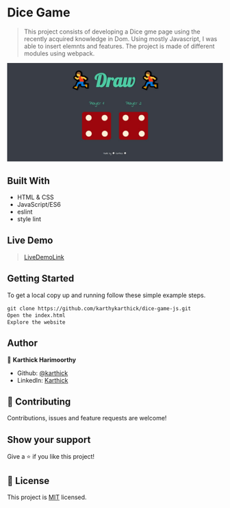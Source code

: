 # Dice Game

> This project consists of developing a Dice gme page using the recently acquired knowledge in Dom. Using mostly Javascript, I was able to insert elemnts and features. The project is made of different modules using webpack. 

![screenshot](./images/s1.png)

## Built With
- HTML & CSS
- JavaScript/ES6
- eslint
- style lint

## Live Demo

> [LiveDemoLink](https://raw.githack.com/karthykarthick/dice-game-js/main/dicee.html) 

## Getting Started

To get a local copy up and running follow these simple example steps.

```
git clone https://github.com/karthykarthick/dice-game-js.git
Open the index.html
Explore the website
```

## Author

👤 **Karthick Harimoorthy**

- Github: [@karthick](https://github.com/karthykarthick)
- LinkedIn: [Karthick](https://www.linkedin.com/in/karthick-harimoorthy/)

## 🤝 Contributing

Contributions, issues and feature requests are welcome!

## Show your support

Give a ⭐️ if you like this project!

## 📝 License

This project is [MIT](lic.url) licensed.